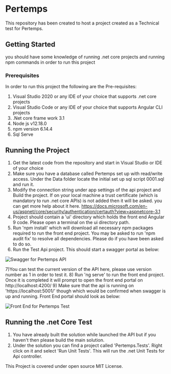 # Pertemps
This repository has been created to host a project created as a Technical test for Pertemps.

## Getting Started
you should have some knowledge of running .net core projects and running npm commands in order to run this project

### Prerequisites
In order to run this project the following are the Pre-requisites:
1) Visual Studio 2020 or any IDE of your choice that supports .net core projects
2) Visual Studio Code or any IDE of your choice that supports Angular CLI projects
3) .Net core frame work 3.1
4) Node js v12.18.0
5) npm version 6.14.4
6) Sql Serve

## Running the Project
1) Get the latest code from the repository and start in Visual Studio or IDE of your choice
2) Make sure you have a database called Pertemps set up with read/write access. Under the Data folder locate the initial set up sql script 0001.sql and run it.
3) Modify the connection string under app settings of the api project and Build the project. If on your local machine a trust certificate (which is mandatory to run .net core APIs) is not added then it will be asked. 
you can get more help about it here. https://docs.microsoft.com/en-us/aspnet/core/security/authentication/certauth?view=aspnetcore-3.1
4) Project should contain a 'ui' directory which holds the front end Angular 9 code. Please open a terminal on the ui directory path.
5) Run 'npm install' which will download all necessary npm packages required to run the front end project. You may be asked to run 'npm audit fix' to resolve all dependencies.
Please do if you have been asked to do so.
6) Run the Test Api project. This should start a swagger portal as below:

![Swagger for Pertemps API](http://samlad.co.uk/clientimages/pertemps/swagger.png)

7)You can test the current version of the API here, please use version number as 1 in order to test it.
8) Run 'ng serve' to run the front end project. Once it is completed it will prompt to open the front end portal on http://localhost:4200/
9) Make sure that the api is running on 'https://localhost:5001/' though which would be confirmed when swagger is up and running. Front End portal should look as below:

![Front End for Pertemps Test](http://samlad.co.uk/clientimages/pertemps/ui.png)

## Running the .net Core Test
1) You have already built the solution while launched the API but if you haven't then please build the main solution.
2) Under the solution you can find a project called 'Pertemps.Tests'. Right click on it and select 'Run Unit Tests'. This will run the .net Unit Tests for Api controller.






This Project is covered under open source MIT License.
